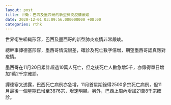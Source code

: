 ```yaml
---
layout: post
title: 世衛：巴西及墨西哥的新型肺炎疫情嚴峻
date: 2020-12-01 03:09:56.000000000 +08:00
categories: rthk
---
```


世界衛生組織形容，巴西及墨西哥的新型肺炎疫情非常嚴峻。

總幹事譚德塞形容，墨西哥情況很差，確診及死亡數字倍增，期望墨西哥認真應對疫情。

墨西哥在11月20日累計超過10萬人死亡，但之後死亡人數急增5千，亦錄得單日增加1萬2千宗確診。

譚德塞又透露，巴西死亡病例亦急增，11月首星期錄得2500多宗死亡病例，但11月最後一個星期已增至3876宗，增速明顯。另外，巴西上周內增加21萬8千宗確診。
